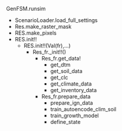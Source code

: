 

GenFSM.runsim
- ScenarioLoader.load_full_settings
- Res.make_raster_mask
- RES.make_pixels
- RES.init!!
  - RES.init!!(Val(fr),...)
    - Res_fr._init!!()
      - Res_fr.get_data!
        - get_dtm
        - get_soil_data
        - get_clc
        - get_climate_data
        - get_inventory_data
      - Res_fr.prepare_data
        - prepare_ign_data
        - train_autoencode_clim_soil
        - train_growth_model
        - define_state
        